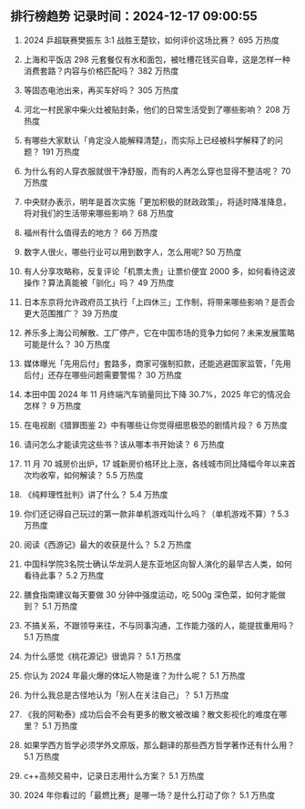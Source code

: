 
## 排行榜趋势 记录时间：2024-12-17 09:00:55
  
  1. 2024 乒超联赛樊振东 3:1 战胜王楚钦，如何评价这场比赛？ 695 万热度
    
  2. 上海和平饭店 298 元套餐仅有水和面包，被吐槽花钱买自卑，这是怎样一种消费套路？内容与价格匹配吗？ 382 万热度
    
  3. 等固态电池出来，再买车好吗？ 305 万热度
    
  4. 河北一村民家中柴火灶被贴封条，他们的日常生活受到了哪些影响？ 208 万热度
    
  5. 有哪些大家默认「肯定没人能解释清楚」，而实际上已经被科学解释了的问题？ 191 万热度
    
  6. 为什么有的人穿衣服就很干净舒服，而有的人再怎么穿也显得不整洁呢？ 70 万热度
    
  7. 中央财办表示，明年是首次实施「更加积极的财政政策」，将适时降准降息，将对我们的生活带来哪些影响？ 68 万热度
    
  8. 福州有什么值得去的地方？ 66 万热度
    
  9. 数字人很火，哪些行业可以用到数字人，怎么用呢? 50 万热度
    
  10. 有人分享攻略称，反复评论「机票太贵」让票价便宜 2000 多，如何看待这波操作？算法真能被「驯化」吗？ 49 万热度
    
  11. 日本东京将允许政府员工执行「上四休三」工作制，将带来哪些影响？是否会更大范围推广？ 39 万热度
    
  12. 养乐多上海公司解散、工厂停产，它在中国市场的竞争力如何？未来发展策略可能是什么？ 30 万热度
    
  13. 媒体曝光「先用后付」套路多，商家可强制扣款，还能逃避国家监管，「先用后付」还存在哪些问题需要警惕？ 30 万热度
    
  14. 本田中国 2024 年 11 月终端汽车销量同比下降 30.7%，2025 年它的情况会怎样？ 9 万热度
    
  15. 在电视剧《猎罪图鉴 2》中有哪些让你觉得细思极恐的剧情片段？ 6 万热度
    
  16. 请问怎么才能读完这些书？该从哪本书开始读？ 6 万热度
    
  17. 11 月 70 城房价出炉，17 城新房价格环比上涨，各线城市同比降幅今年以来首次均收窄，如何解读？ 5.5 万热度
    
  18. 《纯粹理性批判》讲了什么？ 5.4 万热度
    
  19. 你们还记得自己玩过的第一款非单机游戏叫什么吗？（单机游戏不算）? 5.3 万热度
    
  20. 阅读《西游记》最大的收获是什么？ 5.2 万热度
    
  21. 中国科学院3名院士确认华龙洞人是东亚地区向智人演化的最早古人类，如何看待此事？ 5.2 万热度
    
  22. 膳食指南建议每天要做 30 分钟中强度运动，吃 500g 深色菜，如何才能做到？ 5.1 万热度
    
  23. 不搞关系，不跟领导来往，不与同事沟通，工作能力强的人，能提拔重用吗？ 5.1 万热度
    
  24. 为什么感觉《桃花源记》很诡异？ 5.1 万热度
    
  25. 你认为 2024 年最火爆的体坛人物是谁？为什么呢？ 5.1 万热度
    
  26. 为什么我总是古怪地认为「别人在关注自己」？ 5.1 万热度
    
  27. 《我的阿勒泰》成功后会不会有更多的散文被改编？散文影视化的难度在哪里？ 5.1 万热度
    
  28. 如果学西方哲学必须学外文原版，那么翻译的那些西方哲学著作还有什么用？ 5.1 万热度
    
  29. c++高频交易中，记录日志用什么方案？ 5.1 万热度
    
  30. 2024 年你看过的「最燃比赛」是哪一场？是什么打动了你？ 5.1 万热度
    